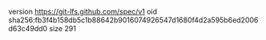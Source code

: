 version https://git-lfs.github.com/spec/v1
oid sha256:fb3f4b158db5c1b88642b9016074926547d1680f4d2a595b6ed2006d63c49dd0
size 291
